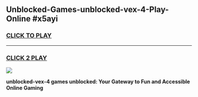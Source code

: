 
## Unblocked-Games-unblocked-vex-4-Play-Online #x5ayi
<h3>
<a href="https://news.freeplayer.one?title=unblocked-vex-4&ref=3">CLICK TO PLAY</a></h3>
<hr>

<h3>
<a href="https://news.freeplayer.one?title=unblocked-vex-4&ref=3">CLICK 2 PLAY</a>
  
</h3>

<a href="https://news.freeplayer.one?title=unblocked-vex-4&ref=3"><img src="https://clearcache.store/games.png"></a>


**unblocked-vex-4 games unblocked: Your Gateway to Fun and Accessible Online Gaming**
